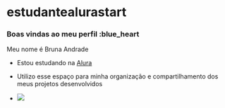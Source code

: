 # estudantealurastart
### Boas vindas ao meu perfil :blue_heart

Meu nome é Bruna Andrade

- Estou estudando na [Alura](https://www.alura.com.br)
- Utilizo esse espaço para minha organização e compartilhamento dos meus projetos desenvolvidos

- ![](https://media.tenor.com/2nuTqv6WHYcAAAAi/hello-butterfly.gif)
